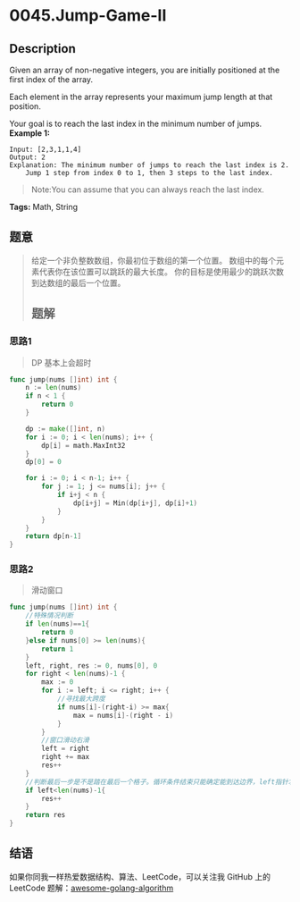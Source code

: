 # 0045.Jump-Game-II

## Description

Given an array of non-negative integers, you are initially positioned at the first index of the array.

Each element in the array represents your maximum jump length at that position.

Your goal is to reach the last index in the minimum number of jumps. **Example 1:**

```text
Input: [2,3,1,1,4]
Output: 2
Explanation: The minimum number of jumps to reach the last index is 2.
    Jump 1 step from index 0 to 1, then 3 steps to the last index.
```

> Note:You can assume that you can always reach the last index.

**Tags:** Math, String

## 题意

> 给定一个非负整数数组，你最初位于数组的第一个位置。 数组中的每个元素代表你在该位置可以跳跃的最大长度。 你的目标是使用最少的跳跃次数到达数组的最后一个位置。
>
> ## 题解

### 思路1

> DP 基本上会超时

```go
func jump(nums []int) int {
    n := len(nums)
    if n < 1 {
        return 0
    }

    dp := make([]int, n)
    for i := 0; i < len(nums); i++ {
        dp[i] = math.MaxInt32
    }
    dp[0] = 0

    for i := 0; i < n-1; i++ {
        for j := 1; j <= nums[i]; j++ {
            if i+j < n {
                dp[i+j] = Min(dp[i+j], dp[i]+1)
            }
        }
    }
    return dp[n-1]
}
```

### 思路2

> 滑动窗口

```go
func jump(nums []int) int {
    //特殊情况判断
    if len(nums)==1{
        return 0
    }else if nums[0] >= len(nums){
        return 1
    }
    left, right, res := 0, nums[0], 0
    for right < len(nums)-1 {
        max := 0
        for i := left; i <= right; i++ {
            //寻找最大跨度
            if nums[i]-(right-i) >= max{
                max = nums[i]-(right - i)
            }
        }
        //窗口滑动右滑
        left = right
        right += max
        res++
    }
    //判断最后一步是不是踏在最后一个格子。循环条件结束只能确定能到达边界，left指针才是每次跳的格子。
    if left<len(nums)-1{
        res++
    }
    return res
}
```

## 结语

如果你同我一样热爱数据结构、算法、LeetCode，可以关注我 GitHub 上的 LeetCode 题解：[awesome-golang-algorithm](https://github.com/kylesliu/awesome-golang-algorithm)

